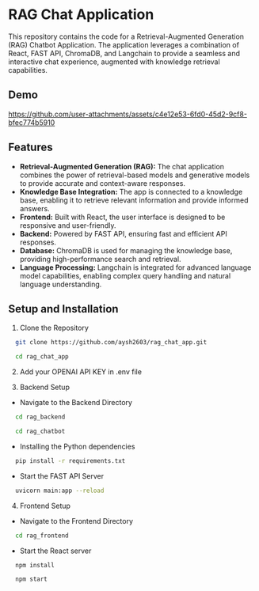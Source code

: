# RAG Chat Application

This repository contains the code for a Retrieval-Augmented Generation (RAG) Chatbot Application. The application leverages a combination of React, FAST API, ChromaDB, and Langchain to provide a seamless and interactive chat experience, augmented with knowledge retrieval capabilities.

## Demo
https://github.com/user-attachments/assets/c4e12e53-6fd0-45d2-9cf8-bfec774b5910

## Features

- **Retrieval-Augmented Generation (RAG):** The chat application combines the power of retrieval-based models and generative models to provide accurate and context-aware responses.
- **Knowledge Base Integration:** The app is connected to a knowledge base, enabling it to retrieve relevant information and provide informed answers.
- **Frontend:** Built with React, the user interface is designed to be responsive and user-friendly.
- **Backend:** Powered by FAST API, ensuring fast and efficient API responses.
- **Database:** ChromaDB is used for managing the knowledge base, providing high-performance search and retrieval.
- **Language Processing:** Langchain is integrated for advanced language model capabilities, enabling complex query handling and natural language understanding.

## Setup and Installation

1. Clone the Repository

```bash
  git clone https://github.com/aysh2603/rag_chat_app.git
```
```bash
  cd rag_chat_app
```

2. Add your OPENAI API KEY in .env file

3. Backend Setup

- Navigate to the Backend Directory
```bash
  cd rag_backend
```
```bash
  cd rag_chatbot
```

- Installing the Python dependencies
```bash
  pip install -r requirements.txt
```

- Start the FAST API Server
```bash
  uvicorn main:app --reload
```

4. Frontend Setup

- Navigate to the Frontend Directory
```bash
  cd rag_frontend
```

- Start the React server
```bash
  npm install
```
```bash
  npm start
```